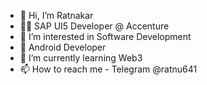 - 👋 Hi, I’m Ratnakar
- 👷‍♂️ SAP UI5 Developer @ Accenture
- 👀 I’m interested in Software Development
- 🤖 Android Developer
- 🌱 I’m currently learning Web3
- 📫 How to reach me - Telegram @ratnu641
